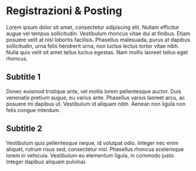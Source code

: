 # Registrazioni & Posting

Lorem ipsum dolor sit amet, consectetur adipiscing elit. Nullam efficitur augue vel tempus sollicitudin. Vestibulum rhoncus vitae dui at finibus. Etiam posuere velit at nisi lobortis facilisis. Phasellus malesuada, purus at dapibus sollicitudin, urna felis hendrerit urna, non luctus lectus tortor vitae nibh. Nulla quis velit sit amet tellus luctus egestas. Nam mollis laoreet tellus eget rhoncus.

## Subtitle 1

Donec euismod tristique ante, vel mollis lorem pellentesque auctor. Duis venenatis pretium augue, eu varius ante. Phasellus varius laoreet arcu, ac posuere mi dapibus ut. Vestibulum id aliquam nibh. Aenean non ligula non felis congue interdum.

## Subtitle 2

Vestibulum quis pellentesque neque, id volutpat odio. Integer nec enim aliquet, rutrum risus sed, consectetur nisl. Phasellus rhoncus scelerisque lorem in vehicula. Vestibulum eu elementum ligula, in commodo justo. Integer dapibus aliquam pulvinar.
